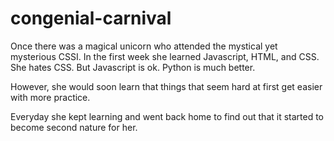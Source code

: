 # congenial-carnival
Once there was a magical unicorn who attended the mystical yet mysterious CSSI.
In the first week she learned Javascript, HTML, and CSS.
She hates CSS.
But Javascript is ok.
Python is much better.

However, she would soon learn that things that seem hard at first get easier with more practice.

Everyday she kept learning and went back home to find out that it started to become second nature for her.
